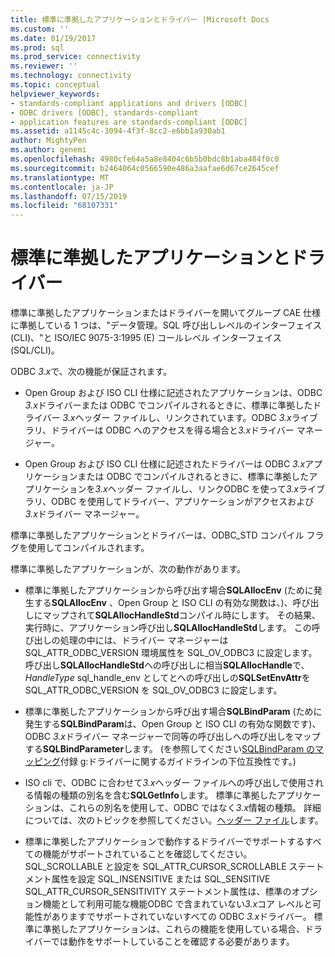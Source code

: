 ```yaml
---
title: 標準に準拠したアプリケーションとドライバー |Microsoft Docs
ms.custom: ''
ms.date: 01/19/2017
ms.prod: sql
ms.prod_service: connectivity
ms.reviewer: ''
ms.technology: connectivity
ms.topic: conceptual
helpviewer_keywords:
- standards-compliant applications and drivers [ODBC]
- ODBC drivers [ODBC], standards-compliant
- application features are standards-compliant [ODBC]
ms.assetid: a1145c4c-3094-4f3f-8cc2-e6bb1a930ab1
author: MightyPen
ms.author: genemi
ms.openlocfilehash: 4980cfe64a5a8e8404c6b5b0bdc8b1aba484f0c0
ms.sourcegitcommit: b2464064c0566590e486a3aafae6d67ce2645cef
ms.translationtype: MT
ms.contentlocale: ja-JP
ms.lasthandoff: 07/15/2019
ms.locfileid: "68107331"
---
```

# <a name="standards-compliant-applications-and-drivers"></a>標準に準拠したアプリケーションとドライバー
標準に準拠したアプリケーションまたはドライバーを開いてグループ CAE 仕様に準拠している 1 つは、"データ管理。SQL 呼び出しレベルのインターフェイス (CLI)、"と ISO/IEC 9075-3:1995 (E) コールレベル インターフェイス (SQL/CLI)。  
  
 ODBC *3.x*で、次の機能が保証されます。  
  
-   Open Group および ISO CLI 仕様に記述されたアプリケーションは、ODBC *3.x*ドライバーまたは ODBC でコンパイルされるときに、標準に準拠したドライバー *3.x*ヘッダー ファイルし、リンクされています。ODBC *3.x*ライブラリ、ドライバーは ODBC へのアクセスを得る場合と*3.x*ドライバー マネージャー。  
  
-   Open Group および ISO CLI 仕様に記述されたドライバーは ODBC *3.x*アプリケーションまたは ODBC でコンパイルされるときに、標準に準拠したアプリケーションを*3.x*ヘッダー ファイルし、リンクODBC を使って*3.x*ライブラリ、ODBC を使用してドライバー、アプリケーションがアクセスおよび*3.x*ドライバー マネージャー。  
  
 標準に準拠したアプリケーションとドライバーは、ODBC_STD コンパイル フラグを使用してコンパイルされます。  
  
 標準に準拠したアプリケーションが、次の動作があります。  
  
-   標準に準拠したアプリケーションから呼び出す場合**SQLAllocEnv** (ために発生する**SQLAllocEnv** 、Open Group と ISO CLI の有効な関数は、)、呼び出しにマップされて**SQLAllocHandleStd**コンパイル時にします。 その結果、実行時に、アプリケーション呼び出し**SQLAllocHandleStd**します。 この呼び出しの処理の中には、ドライバー マネージャーは SQL_ATTR_ODBC_VERSION 環境属性を SQL_OV_ODBC3 に設定します。 呼び出し**SQLAllocHandleStd**への呼び出しに相当**SQLAllocHandle**で、 *HandleType* sql_handle_env としてとへの呼び出しの**SQLSetEnvAttr**を SQL_ATTR_ODBC_VERSION を SQL_OV_ODBC3 に設定します。  
  
-   標準に準拠したアプリケーションから呼び出す場合**SQLBindParam** (ために発生する**SQLBindParam**は、Open Group と ISO CLI の有効な関数です)、ODBC *3.x*ドライバー マネージャーで同等の呼び出しへの呼び出しをマップする**SQLBindParameter**します。 (を参照してください[SQLBindParam のマッピング](../../../odbc/reference/appendixes/sqlbindparam-mapping.md)付録 g:ドライバーに関するガイドラインの下位互換性です。)  
  
-   ISO cli で、ODBC に合わせて*3.x*ヘッダー ファイルへの呼び出しで使用される情報の種類の別名を含む**SQLGetInfo**します。 標準に準拠したアプリケーションは、これらの別名を使用して、ODBC ではなく*3.x*情報の種類。 詳細については、次のトピックを参照してください。[ヘッダー ファイル](../../../odbc/reference/develop-app/header-files.md)します。  
  
-   標準に準拠したアプリケーションで動作するドライバーでサポートするすべての機能がサポートされていることを確認してください。 SQL_SCROLLABLE と設定を SQL_ATTR_CURSOR_SCROLLABLE ステートメント属性を設定 SQL_INSENSITIVE または SQL_SENSITIVE SQL_ATTR_CURSOR_SENSITIVITY ステートメント属性は、標準のオプション機能として利用可能な機能ODBC で含まれていない*3.x*コア レベルと可能性がありますでサポートされていないすべての ODBC *3.x*ドライバー。 標準に準拠したアプリケーションは、これらの機能を使用している場合、ドライバーでは動作をサポートしていることを確認する必要があります。
